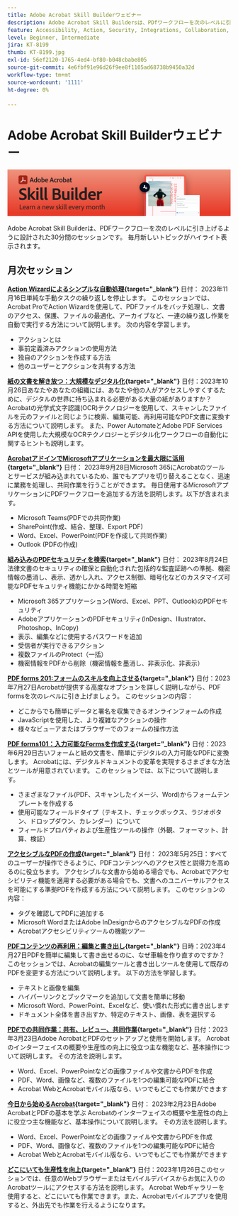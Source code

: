 ```yaml
---
title: Adobe Acrobat Skill Builderウェビナー
description: Adobe Acrobat Skill Buildersは、PDfワークフローを次のレベルに引き上げるように設計された30分間のセッションです
feature: Accessibility, Action, Security, Integrations, Collaboration, Edit PDF, Convert PDF, Share, Mobile, Skill Builder, Form
level: Beginner, Intermediate
jira: KT-8199
thumb: KT-8199.jpg
exl-id: 56ef2120-1765-4ed4-bf80-b048cbabe805
source-git-commit: 4e6fbf91e96d26f9ee8f1105ad68738b9450a32d
workflow-type: tm+mt
source-wordcount: '1111'
ht-degree: 0%

---
```


# Adobe Acrobat Skill Builderウェビナー

![Acrobatスキルビルダーの画像](../assets/sbacrobatwebinars.png)

Adobe Acrobat Skill Builderは、PDFワークフローを次のレベルに引き上げるように設計された30分間のセッションです。 毎月新しいトピックがハイライト表示されます。

## 月次セッション

**[Action Wizardによるシンプルな自動処理](https://teamwork.adobe.com/adobe-acrobat-skill-builder/attendease/networking/experience/41d505bb-252a-4e26-9576-6ae82293e6c9/97be1628-5cb6-44be-ac61-c0cc26fbb58d){target="_blank"}**
日付： 2023年11月16日単純な手動タスクの繰り返しを停止します。 このセッションでは、Acrobat ProでAction Wizardを使用して、PDFファイルをバッチ処理し、文書のアクセス、保護、ファイルの最適化、アーカイブなど、一連の繰り返し作業を自動で実行する方法について説明します。 次の内容を学習します。

* アクションとは
* 事前定義済みアクションの使用方法
* 独自のアクションを作成する方法
* 他のユーザーとアクションを共有する方法

**[紙の文書を解き放つ：大規模なデジタル化](https://teamwork.adobe.com/adobe-acrobat-skill-builder/attendease/networking/experience/46e148fe-92c0-4d79-ac83-8888e9f0521e/dfcf3b90-4390-4c6e-abd9-20ba6e913dc1){target="_blank"}**
日付：2023年10月26日あなたやあなたの組織には、あなたや他の人がアクセスしやすくするために、デジタルの世界に持ち込まれる必要がある大量の紙がありますか？ Acrobatの光学式文字認識(OCR)テクノロジーを使用して、スキャンしたファイルを元のファイルと同じように検索、編集可能、再利用可能なPDF文書に変換する方法について説明します。 また、Power AutomateとAdobe PDF Services APIを使用した大規模なOCRテクノロジーとデジタル化ワークフローの自動化に関するヒントも説明します。

**[AcrobatアドインでMicrosoftアプリケーションを最大限に活用](https://teamwork.adobe.com/adobe-acrobat-skill-builder/attendease/networking/experience/8b4ea780-6e4d-48b6-8c70-ea10245a5a64/b4fe64de-3614-4a6d-94c6-ff6612ac07fb){target="_blank"}**
日付： 2023年9月28日Microsoft 365にAcrobatのツールとサービスが組み込まれているため、誰でもアプリを切り替えることなく、迅速に業務を処理し、共同作業を行うことができます。 毎日使用するMicrosoftアプリケーションにPDFワークフローを追加する方法を説明します。以下が含まれます。

* Microsoft Teams(PDFでの共同作業)
* SharePoint(作成、結合、整理、Export PDF)
* Word、Excel、PowerPoint(PDFを作成して共同作業)
* Outlook (PDFの作成)

**[組み込みのPDFセキュリティを検索](https://teamwork.adobe.com/adobe-acrobat-skill-builder/attendease/networking/experience/b454ab64-9c2e-4aec-bcf9-ca82e3a6b869/3a456ace-042e-41c8-8e8c-d285e9ba0ab8){target="_blank"}**
日付： 2023年8月24日法律文書のセキュリティの確保と自動化された包括的な監査証跡への準拠、機密情報の墨消し、表示、透かし入れ、アクセス制御、暗号化などのカスタマイズ可能なPDFセキュリティ機能にかかる時間を短縮

* Microsoft 365アプリケーション(Word、Excel、PPT、Outlook)のPDFセキュリティ
* AdobeアプリケーションのPDFセキュリティ(InDesign、Illustrator、Photoshop、InCopy)
* 表示、編集などに使用するパスワードを追加
* 受信者が実行できるアクション
* 複数ファイルのProtect（一括）
* 機密情報をPDFから削除（機密情報を墨消し、非表示化、非表示）

**[PDF forms 201:フォームのスキルを向上させる](https://adobe-acrobat-skill-builder.joinus.adobeevents.com/attendease/networking/experience/32518a73-e152-42b5-825c-b31ce53ab1f2/b9966934-6a5b-49c2-a9b0-d434543ce7f4){target="_blank"}**
日付：2023年7月27日Acrobatが提供する高度なオプションを詳しく説明しながら、PDF formsを次のレベルに引き上げましょう。 このセッションの内容：

* どこからでも簡単にデータと署名を収集できるオンラインフォームの作成
* JavaScriptを使用した、より複雑なアクションの操作
* 様々なビューアまたはブラウザーでのフォームの操作方法

**[PDF forms101：入力可能なFormsを作成する](https://adobe-acrobat-skill-builder.joinus.adobeevents.com/attendease/networking/experience/795f4bc7-db42-4022-a624-8a53c51174c6/9d685d0f-4a5b-4236-a1ef-081d1403fb41){target="_blank"}**
日付：2023年6月29日古いフォームと紙の文書を、簡単にデジタルの入力可能なPDFに変換します。 Acrobatには、デジタルドキュメントの変革を実現するさまざまな方法とツールが用意されています。 このセッションでは、以下について説明します。

* さまざまなファイル(PDF、スキャンしたイメージ、Word)からフォームテンプレートを作成する
* 使用可能なフィールドタイプ（テキスト、チェックボックス、ラジオボタン、ドロップダウン、カレンダー）について
* フィールドプロパティおよび生産性ツールの操作（外観、フォーマット、計算、検証）

**[アクセシブルなPDFの作成](https://teamwork.adobe.com/adobe-acrobat-skill-builder/attendease/networking/experience/4ff4d607-8c9f-47dd-ac4f-3b351a0a0fe3/2eb92255-d963-4ff7-b278-2a95a11db755){target="_blank"}**
日付： 2023年5月25日：すべてのユーザーが操作できるように、PDFコンテンツへのアクセス性と説得力を高めるのに役立ちます。 アクセシブルな文書から始める場合でも、Acrobatでアクセシビリティ機能を適用する必要がある場合でも、文書へのユニバーサルアクセスを可能にする準拠PDFを作成する方法について説明します。 このセッションの内容：

* タグを確認してPDFに追加する
* Microsoft WordまたはAdobe InDesignからのアクセシブルなPDFの作成
* Acrobatアクセシビリティツールの機能ツアー

**[PDFコンテンツの再利用：編集と書き出し](https://adobe-acrobat-skill-builder.joinus.adobeevents.com/attendease/networking/experience/aac3b9af-7d54-4ea5-a6fa-61bc7acea87f/8d7341ee-ff0f-492a-b3fd-935bd11d4ed0){target="_blank"}**
日時：2023年4月27日PDFを簡単に編集して書き出せるのに、なぜ車輪を作り直すのですか？ このセッションでは、Acrobatの編集ツールと書き出しツールを使用して既存のPDFを変更する方法について説明します。 以下の方法を学習します。

* テキストと画像を編集
* ハイパーリンクとブックマークを追加して文書を簡単に移動
* Microsoft Word、PowerPoint、Excelなど、使い慣れた形式に書き出します
* ドキュメント全体を書き出すか、特定のテキスト、画像、表を選択する

**[PDFでの共同作業：共有、レビュー、共同作業](https://adobe-acrobat-skill-builder.joinus.adobeevents.com/attendease/networking/experience/0ef4709b-0a04-418e-a185-7efdd676c2dd/6a95bece-6f24-46f5-a17f-b408464281be){target="_blank"}**
日付：2023年3月23日Adobe AcrobatとPDFのセットアップと使用を開始します。 Acrobatのインターフェイスの概要や生産性の向上に役立つ主な機能など、基本操作について説明します。 その方法を説明します。

* Word、Excel、PowerPointなどの画像ファイルや文書からPDFを作成
* PDF、Word、画像など、複数のファイルを1つの編集可能なPDFに結合
* Acrobat WebとAcrobatモバイル版なら、いつでもどこでも作業ができます

**[今日から始めるAcrobat](https://adobe-acrobat-skill-builder.joinus.adobeevents.com/attendease/networking/experience/5d8acc24-47a1-4db8-b419-8587bfb12708/fe8ec392-f29a-4e25-b7a3-61f48eea45ab){target="_blank"}**
日付： 2023年2月23日Adobe AcrobatとPDFの基本を学ぶ Acrobatのインターフェイスの概要や生産性の向上に役立つ主な機能など、基本操作について説明します。 その方法を説明します。

* Word、Excel、PowerPointなどの画像ファイルや文書からPDFを作成
* PDF、Word、画像など、複数のファイルを1つの編集可能なPDFに結合
* Acrobat WebとAcrobatモバイル版なら、いつでもどこでも作業ができます

**[どこにいても生産性を向上](https://adobe-acrobat-skill-builder.joinus.adobeevents.com/attendease/networking/experience/9ab6c7a2-5ca2-4670-9a33-2ac11a1cb542/0b591876-aeae-45af-b41a-07a8326043f2){target="_blank"}**
日付：2023年1月26日このセッションでは、任意のWebブラウザーまたはモバイルデバイスからお気に入りのAcrobatツールにアクセスする方法を説明します。 Acrobat Webギャラリーを使用すると、どこにいても作業できます。また、Acrobatモバイルアプリを使用すると、外出先でも作業を行えるようになります。